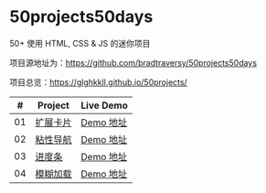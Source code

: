 # 50projects50days
50+ 使用 HTML, CSS &amp; JS 的迷你项目

项目源地址为：<https://github.com/bradtraversy/50projects50days>

项目总览：<https://glghkkll.github.io/50projects/>

|  #  | Project                                                                                                                     | Live Demo                          |
| :-: | --------------------------------------------------------------------------------------------------------------------------- | -----------------------------------|
| 01 | [扩展卡片](https://github.com/glghkkll/50projects50days/tree/main/expanding-cards)  | [Demo 地址](https://glghkkll.github.io/50projects/expanding-cards)|
| 02 | [粘性导航](https://github.com/glghkkll/50projects50days/tree/main/sticky-navbar)  | [Demo 地址](https://glghkkll.github.io/50projects/sticky-navbar)|
| 03 | [进度条](https://github.com/glghkkll/50projects50days/tree/main/progress-steps)  | [Demo 地址](https://glghkkll.github.io/50projects/progress-steps)|
| 04 | [模糊加载](https://github.com/glghkkll/50projects50days/tree/main/blurry-loading)  | [Demo 地址](https://glghkkll.github.io/50projects/blurry-loading)|